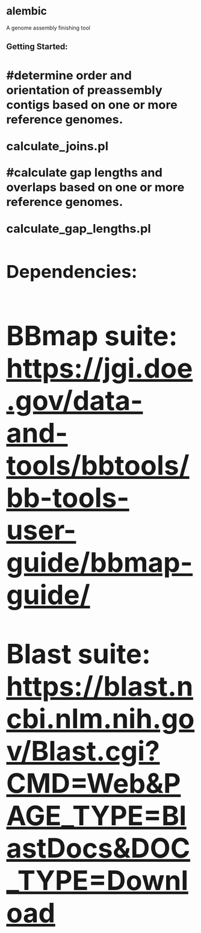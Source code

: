 # alembic
A genome assembly finishing tool

<b><h2>Getting Started:<h2><b>

#determine order and orientation of preassembly contigs based on one or more reference genomes. <p>
calculate_joins.pl


#calculate gap lengths and overlaps based on one or more reference genomes. <p>
calculate_gap_lengths.pl


<b><h2>Dependencies:<h2><b>

BBmap suite:
https://jgi.doe.gov/data-and-tools/bbtools/bb-tools-user-guide/bbmap-guide/

Blast suite:
https://blast.ncbi.nlm.nih.gov/Blast.cgi?CMD=Web&PAGE_TYPE=BlastDocs&DOC_TYPE=Download
